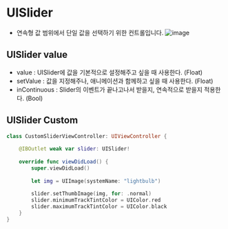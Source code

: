 # UISlider
- 연속형 값 범위에서 단일 값을 선택하기 위한 컨트롤입니다.
![image](https://user-images.githubusercontent.com/96224311/180641122-8c33bd5d-77f3-43cd-9098-a7e5c976b756.png)

## UISlider value
- value : UISlider에 값을 기본적으로 설정해주고 싶을 때 사용한다. (Float)
- setValue : 값을 지정해주나, 애니메이션과 함께하고 싶을 때 사용한다. (Float)
- inContinuous : Slider의 이벤트가 끝나고나서 받을지, 연속적으로 받을지 적용한다. (Bool)

## UISlider Custom
```swift
class CustomSliderViewController: UIViewController {
    
    @IBOutlet weak var slider: UISlider!
    
    override func viewDidLoad() {
        super.viewDidLoad()
        
        let img = UIImage(systemName: "lightbulb")
        
        slider.setThumbImage(img, for: .normal)
        slider.minimumTrackTintColor = UIColor.red
        slider.maximumTrackTintColor = UIColor.black
    }
}
```

